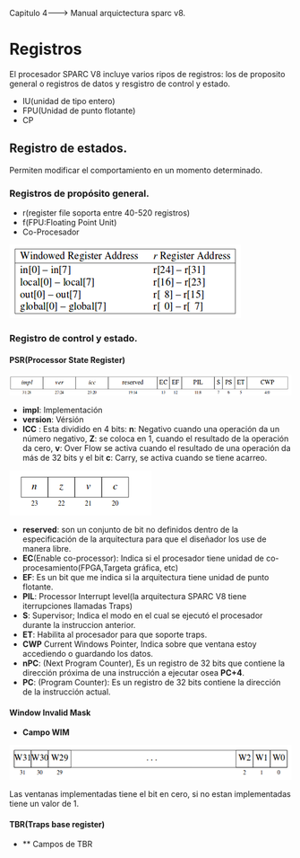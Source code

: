 Capitulo 4---> Manual arquictectura sparc v8.

# Registros
El procesador SPARC V8 incluye varios ripos de registros: los de proposito general o registros de datos y resgistro de control y estado. 
- IU(unidad de tipo entero)
- FPU(Unidad de punto flotante)
- CP 
## Registro de estados.
Permiten modificar el comportamiento en un momento determinado.

### Registros de propósito general.
- r(register file soporta entre 40-520 registros)
- f(FPU:Floating Point Unit)
- Co-Procesador


![Registros  en SPARC V8](./images/registros.png "Definición de registros de la arquitectura SPARC V8")


### Registro de control y estado.
#### **PSR**(Processor State Register)

![Processor State Register](./images/psr.png "Register")

- **impl**: Implementación
- **version**: Vérsión
- **ICC** : Esta dividido en 4 bits: **n**: Negativo cuando una operación da un número negativo, **Z**: se coloca en 1, cuando el resultado de la operación da cero, **v**: Over Flow se activa cuando el resultado de una operación da más de 32 bits y el bit **c**: Carry, se activa cuando se tiene acarreo.

![Integer condicional code](./images/icc.png "Integer conditional code")

- **reserved**: son un conjunto de bit no definidos dentro de la especificación de la arquitectura para que el diseñador los use de manera libre.
- **EC**(Enable co-processor): Indica si el procesador tiene unidad de co-procesamiento(FPGA,Targeta gráfica, etc)
- **EF**: Es un bit que me indica si la arquitectura tiene unidad de punto flotante.
- **PIL**: Processor Interrupt level(la arquitectura SPARC V8 tiene iterrupciones llamadas Traps)
- **S**: Supervisor; Indica el modo en el cual se ejecutó el procesador durante la instruccion anterior.
- **ET**: Habilita al procesador para que soporte traps.
- **CWP** Current Windows Pointer, Indica sobre que ventana estoy accediendo o guardando los datos.
- **nPC**: (Next Program Counter), Es un registro de 32 bits que contiene la dirección próxima de una instrucción a ejecutar osea **PC+4**.
- **PC**: (Program Counter): Es un registro de 32 bits contiene la dirección de la instrucción actual.
#### Window Invalid Mask

- **Campo WIM**

![registro de ventanas](./images/wim.png "Registro de ventanas")

Las ventanas implementadas tiene el bit en cero, si no estan implementadas tiene un valor de 1.

#### TBR(Traps base register)
- ** Campos de TBR


